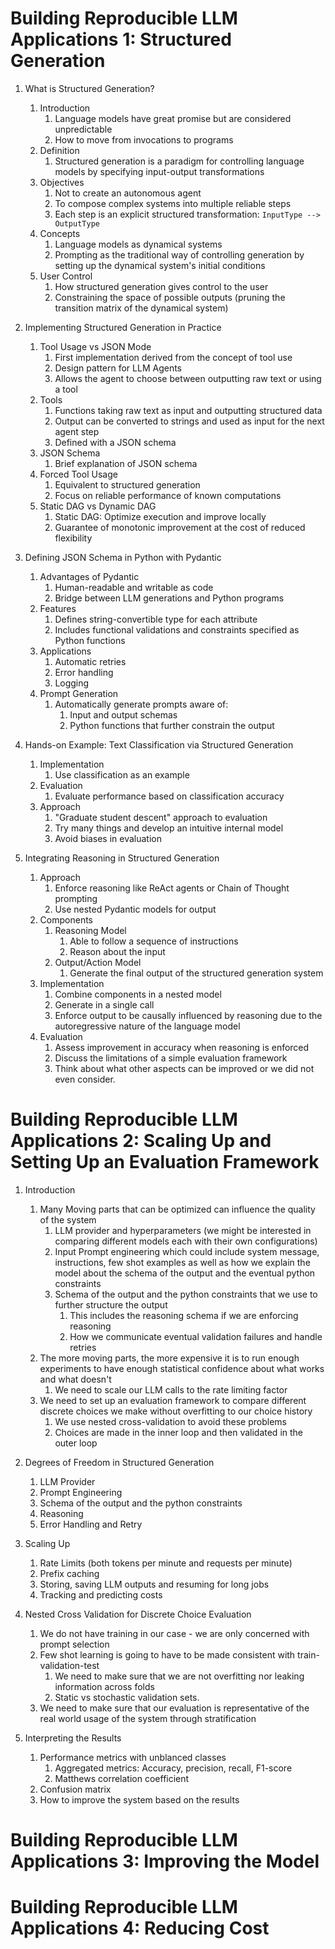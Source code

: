# Building Reproducible LLM Applications 1: Structured Generation

1. What is Structured Generation?
    1. Introduction
        1. Language models have great promise but are considered unpredictable
        2. How to move from invocations to programs
    2. Definition
        1. Structured generation is a paradigm for controlling language models by specifying input-output transformations
    3. Objectives
        1. Not to create an autonomous agent
        2. To compose complex systems into multiple reliable steps
        3. Each step is an explicit structured transformation: `InputType --> OutputType`
    4. Concepts
        1. Language models as dynamical systems
        2. Prompting as the traditional way of controlling generation by setting up the dynamical system's initial conditions
    5. User Control
        1. How structured generation gives control to the user
        2. Constraining the space of possible outputs (pruning the transition matrix of the dynamical system)

2. Implementing Structured Generation in Practice
    1. Tool Usage vs JSON Mode
        1. First implementation derived from the concept of tool use
        2. Design pattern for LLM Agents
        3. Allows the agent to choose between outputting raw text or using a tool
    2. Tools
        1. Functions taking raw text as input and outputting structured data
        2. Output can be converted to strings and used as input for the next agent step
        3. Defined with a JSON schema
    3. JSON Schema
        1. Brief explanation of JSON schema
    4. Forced Tool Usage
        1. Equivalent to structured generation
        2. Focus on reliable performance of known computations
    5. Static DAG vs Dynamic DAG
        1. Static DAG: Optimize execution and improve locally
        2. Guarantee of monotonic improvement at the cost of reduced flexibility

3. Defining JSON Schema in Python with Pydantic
    1. Advantages of Pydantic
        1. Human-readable and writable as code
        2. Bridge between LLM generations and Python programs
    2. Features
        1. Defines string-convertible type for each attribute
        2. Includes functional validations and constraints specified as Python functions
    3. Applications
        1. Automatic retries
        2. Error handling
        3. Logging
    4. Prompt Generation
        1. Automatically generate prompts aware of:
            1. Input and output schemas
            2. Python functions that further constrain the output

4. Hands-on Example: Text Classification via Structured Generation
    1. Implementation
        1. Use classification as an example
    2. Evaluation
        1. Evaluate performance based on classification accuracy
    3. Approach
        1. "Graduate student descent" approach to evaluation
        2. Try many things and develop an intuitive internal model
        3. Avoid biases in evaluation

5. Integrating Reasoning in Structured Generation
    1. Approach
        1. Enforce reasoning like ReAct agents or Chain of Thought prompting
        2. Use nested Pydantic models for output
    2. Components
        1. Reasoning Model
            1. Able to follow a sequence of instructions
            2. Reason about the input
        2. Output/Action Model
            1. Generate the final output of the structured generation system
    3. Implementation
        1. Combine components in a nested model
        2. Generate in a single call
        3. Enforce output to be causally influenced by reasoning due to the autoregressive nature of the language model
    4. Evaluation
        1. Assess improvement in accuracy when reasoning is enforced
        2. Discuss the limitations of a simple evaluation framework
        3. Think about what other aspects can be improved or we did not even consider.









# Building Reproducible LLM Applications 2: Scaling Up and Setting Up an Evaluation Framework

1. Introduction
    1. Many Moving parts that can be optimized can influence the quality of the system
        1. LLM provider and hyperparameters (we might be interested in comparing different models each with their own configurations) 
        2. Input Prompt engineering which could include system message, instructions, few shot examples as well as how we explain the model about the schema of the output and the eventual python constraints
        3. Schema of the output and the python constraints that we use to further structure the output
            1. This includes the reasoning schema if we are enforcing reasoning
            2. How we communicate eventual validation failures and handle retries
    2. The more moving parts, the more expensive it is to run enough experiments to have enough statistical confidence about what works and what doesn't
        1. We need to scale our LLM calls to the rate limiting factor
    3. We need to set up an evaluation framework to compare different discrete choices we make without overfitting to our choice history
        1. We use nested cross-validation to avoid these problems
        2. Choices are made in the inner loop and then validated in the outer loop

2. Degrees of Freedom in Structured Generation
    1. LLM Provider
    2. Prompt Engineering
    3. Schema of the output and the python constraints
    4. Reasoning
    5. Error Handling and Retry

3. Scaling Up
    1. Rate Limits (both tokens per minute and requests per minute)
    2. Prefix caching
    3. Storing, saving LLM outputs and resuming for long jobs
    4. Tracking and predicting costs

4. Nested Cross Validation for Discrete Choice Evaluation
    1. We do not have training in our case - we are only concerned with prompt selection
    2. Few shot learning is going to have to be made consistent with train-validation-test
        1. We need to make sure that we are not overfitting nor leaking information across folds
        2. Static vs stochastic validation sets. 
    3. We need to make sure that our evaluation is representative of the real world usage of the system through stratification

5. Interpreting the Results
    1. Performance metrics with unblanced classes
        1. Aggregated metrics: Accuracy, precision, recall, F1-score
        2. Matthews correlation coefficient
    2. Confusion matrix
    3. How to improve the system based on the results


# Building Reproducible LLM Applications 3: Improving the Model

# Building Reproducible LLM Applications 4: Reducing Cost


    

